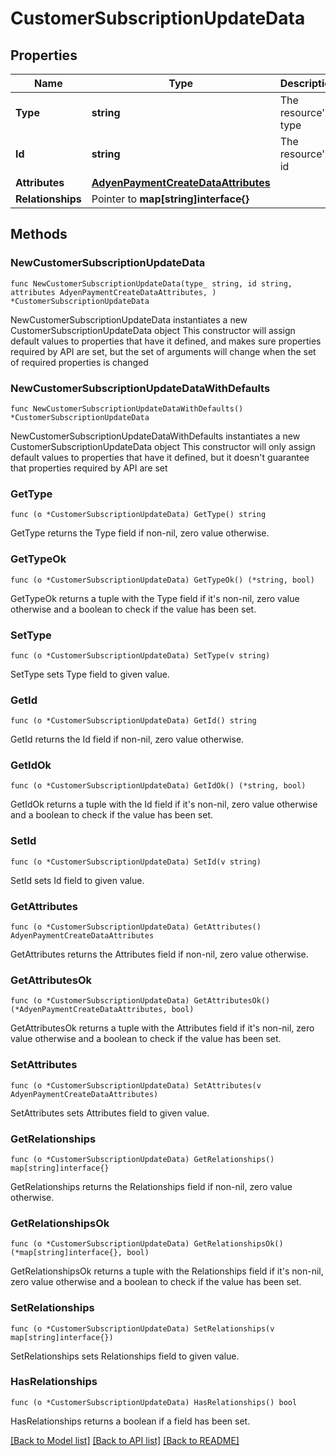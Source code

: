 # CustomerSubscriptionUpdateData

## Properties

Name | Type | Description | Notes
------------ | ------------- | ------------- | -------------
**Type** | **string** | The resource&#39;s type | [default to "customer_subscriptions"]
**Id** | **string** | The resource&#39;s id | 
**Attributes** | [**AdyenPaymentCreateDataAttributes**](AdyenPaymentCreateDataAttributes.md) |  | 
**Relationships** | Pointer to **map[string]interface{}** |  | [optional] 

## Methods

### NewCustomerSubscriptionUpdateData

`func NewCustomerSubscriptionUpdateData(type_ string, id string, attributes AdyenPaymentCreateDataAttributes, ) *CustomerSubscriptionUpdateData`

NewCustomerSubscriptionUpdateData instantiates a new CustomerSubscriptionUpdateData object
This constructor will assign default values to properties that have it defined,
and makes sure properties required by API are set, but the set of arguments
will change when the set of required properties is changed

### NewCustomerSubscriptionUpdateDataWithDefaults

`func NewCustomerSubscriptionUpdateDataWithDefaults() *CustomerSubscriptionUpdateData`

NewCustomerSubscriptionUpdateDataWithDefaults instantiates a new CustomerSubscriptionUpdateData object
This constructor will only assign default values to properties that have it defined,
but it doesn't guarantee that properties required by API are set

### GetType

`func (o *CustomerSubscriptionUpdateData) GetType() string`

GetType returns the Type field if non-nil, zero value otherwise.

### GetTypeOk

`func (o *CustomerSubscriptionUpdateData) GetTypeOk() (*string, bool)`

GetTypeOk returns a tuple with the Type field if it's non-nil, zero value otherwise
and a boolean to check if the value has been set.

### SetType

`func (o *CustomerSubscriptionUpdateData) SetType(v string)`

SetType sets Type field to given value.


### GetId

`func (o *CustomerSubscriptionUpdateData) GetId() string`

GetId returns the Id field if non-nil, zero value otherwise.

### GetIdOk

`func (o *CustomerSubscriptionUpdateData) GetIdOk() (*string, bool)`

GetIdOk returns a tuple with the Id field if it's non-nil, zero value otherwise
and a boolean to check if the value has been set.

### SetId

`func (o *CustomerSubscriptionUpdateData) SetId(v string)`

SetId sets Id field to given value.


### GetAttributes

`func (o *CustomerSubscriptionUpdateData) GetAttributes() AdyenPaymentCreateDataAttributes`

GetAttributes returns the Attributes field if non-nil, zero value otherwise.

### GetAttributesOk

`func (o *CustomerSubscriptionUpdateData) GetAttributesOk() (*AdyenPaymentCreateDataAttributes, bool)`

GetAttributesOk returns a tuple with the Attributes field if it's non-nil, zero value otherwise
and a boolean to check if the value has been set.

### SetAttributes

`func (o *CustomerSubscriptionUpdateData) SetAttributes(v AdyenPaymentCreateDataAttributes)`

SetAttributes sets Attributes field to given value.


### GetRelationships

`func (o *CustomerSubscriptionUpdateData) GetRelationships() map[string]interface{}`

GetRelationships returns the Relationships field if non-nil, zero value otherwise.

### GetRelationshipsOk

`func (o *CustomerSubscriptionUpdateData) GetRelationshipsOk() (*map[string]interface{}, bool)`

GetRelationshipsOk returns a tuple with the Relationships field if it's non-nil, zero value otherwise
and a boolean to check if the value has been set.

### SetRelationships

`func (o *CustomerSubscriptionUpdateData) SetRelationships(v map[string]interface{})`

SetRelationships sets Relationships field to given value.

### HasRelationships

`func (o *CustomerSubscriptionUpdateData) HasRelationships() bool`

HasRelationships returns a boolean if a field has been set.


[[Back to Model list]](../README.md#documentation-for-models) [[Back to API list]](../README.md#documentation-for-api-endpoints) [[Back to README]](../README.md)


